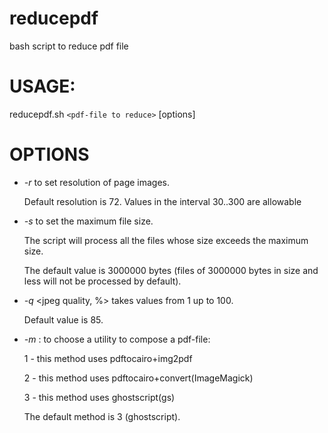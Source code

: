 # reducepdf
bash script to reduce pdf file 
# USAGE:
reducepdf.sh `<pdf-file to reduce>` [options]
# OPTIONS
* _-r_ <resolution in dpi> to set resolution of page images.
    
    Default resolution is 72. Values in the interval 30..300 are allowable

* _-s_ <file size in bytes> to set the maximum file size.  
    
    The script will process all the files whose size exceeds the maximum size.
    
    The default value is 3000000 bytes (files of 3000000 bytes in size and less will not be processed by default).

* _-q_ <jpeg quality, %> takes values from 1 up to 100.

    Default value is 85.

* _-m_ <number of method>: to choose a utility to compose a pdf-file:
    
    1 - this method uses pdftocairo+img2pdf
    
    2 - this method uses pdftocairo+convert(ImageMagick)
    
    3 - this method uses ghostscript(gs)
    
    The default method is 3 (ghostscript).
    
